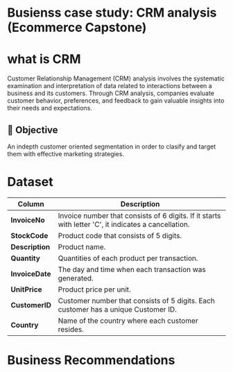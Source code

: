 # Busienss case study: CRM analysis (Ecommerce Capstone)

# what is CRM

Customer Relationship Management (CRM) analysis involves the systematic examination and interpretation of data related to interactions between a business and its customers. Through CRM analysis, companies evaluate customer behavior, preferences, and feedback to gain valuable insights into their needs and expectations.

## 🎯 Objective

An indepth customer oriented segmentation in order to clasify and target them with effective marketing strategies.

# Dataset

| **Column**     | **Description**                                                                               |
|----------------|-----------------------------------------------------------------------------------------------|
| **InvoiceNo**  | Invoice number that consists of 6 digits. If it starts with letter 'C', it indicates a cancellation. |
| **StockCode**  | Product code that consists of 5 digits.                                                        |
| **Description**| Product name.                                                                                  |
| **Quantity**   | Quantities of each product per transaction.                                                    |
| **InvoiceDate**| The day and time when each transaction was generated.                                          |
| **UnitPrice**  | Product price per unit.                                                                        |
| **CustomerID** | Customer number that consists of 5 digits. Each customer has a unique Customer ID.             |
| **Country**    | Name of the country where each customer resides.                                               |


# Business Recommendations
